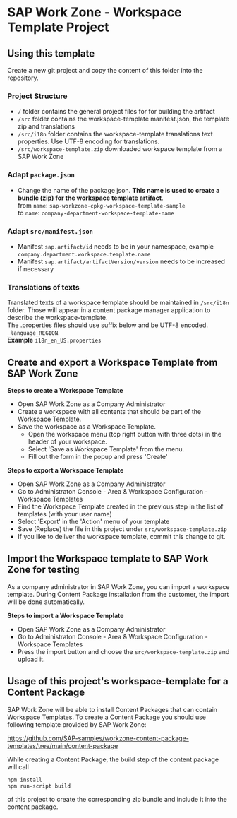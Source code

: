 # SAP Work Zone - Workspace Template Project

## Using this template
Create a new git project and copy the content of this folder into the repository.


### Project Structure
- ````/```` folder contains the general project files for for building the artifact
- ````/src```` folder contains the workspace-template manifest.json, the template zip and translations
- ````/src/i18n```` folder contains the workspace-template translations text properties. Use UTF-8 encoding for translations.
- ````/src/workspace-template.zip```` downloaded workspace template from a SAP Work Zone


### Adapt ````package.json````
- Change the name of the package json. **This name is used to create a bundle (zip) for the workspace template artifact**.  
	from ````name````: ````sap-workzone-cpkg-workspace-template-sample````  
	to ````name````: ````company-department-workspace-template-name````

### Adapt ````src/manifest.json````
- Manifest ````sap.artifact/id```` needs to be in your namespace, example ````company.department.workspace.template.name````
- Manifest ````sap.artifact/artifactVersion/version```` needs to be increased if necessary

### Translations of texts
Translated texts of a workspace template should be maintained in ````/src/i18n```` folder. Those will appear in a content package manager application to describe the workspace-template.  
The .properties files should use suffix below and be UTF-8 encoded.
````_language_REGION````.  
**Example**
````i18n_en_US.properties````

## Create and export a Workspace Template from SAP Work Zone

**Steps to create a Workspace Template**
- Open SAP Work Zone as a Company Administrator
- Create a workspace with all contents that should be part of the Workspace Template.
- Save the workspace as a Workspace Template.
  - Open the workspace menu (top right button with three dots) in the header of your workspace.
  - Select 'Save as Workspace Template' from the menu.
  - Fill out the form in the popup and press 'Create'

**Steps to export a Workspace Template**
- Open SAP Work Zone as a Company Administrator
- Go to Administraton Console - Area & Workspace Configuration - Workspace Templates
- Find the Workspace Template created in the previous step in the list of templates (with your user name)
- Select 'Export' in the 'Action' menu of your template
- Save (Replace) the file in this project under ````src/workspace-template.zip````
- If you like to deliver the workspace template, commit this change to git.

## Import the Workspace template to SAP Work Zone for testing
As a company administrator in SAP Work Zone, you can import a workspace template. During Content Package installation from the customer, the import will be done automatically.

**Steps to import a Workspace Template**
- Open SAP Work Zone as a Company Administrator
- Go to Administraton Console - Area & Workspace Configuration - Workspace Templates
- Press the import button and choose the ````src/workspace-template.zip```` and upload it.

## Usage of this project's workspace-template for a Content Package
SAP Work Zone will be able to install Content Packages that can contain Workspace Templates.
To create a Content Package you should use following template provided by SAP Work Zone:

https://github.com/SAP-samples/workzone-content-package-templates/tree/main/content-package

While creating a Content Package, the build step of the content package will call  

````npm install````  
````npm run-script build````  

of this project to create the corresponding zip bundle and include it into the content package.
